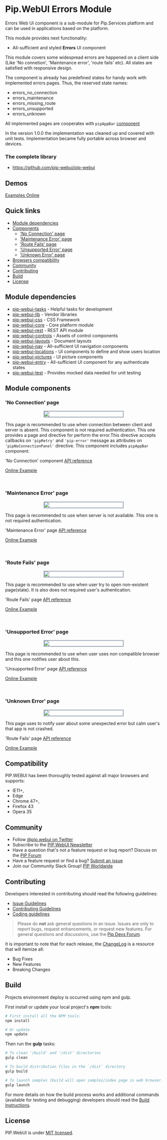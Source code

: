 # Pip.WebUI Errors Module

Errors Web UI component is a sub-module for Pip.Services platform and can be used in applications
based on the platform.

This module provides next functionality:

* All-sufficient and styled **Errors** UI component

This module covers some widespread errors are happened on a client side (Like 'No connetion', 'Maintenance error',
'route fails' etc). All states are satisfied with responsive design.

The component is already has predefined states for handy work with implemented errors pages. Thus, the reserved state names:
 * errors_no_connection
 * errors_maintenance
 * errors_missing_route
 * errors_unsupported
 * errors_unknown

All implemented pages are cooperates with `pipAppBar` [component](http://link-to-pipAppBar.com)

In the version 1.0.0 the implementation was cleaned up and covered with unit tests.
Implementation became fully portable across browser and devices.


### The complete library

 * https://github.com/pip-webui/pip-webui

## Demos

[Examples Online](http://webui.pipdevs.com/pip-webui-errors/index.html)


## Quick links

* [Module dependencies](#dependencies)
* [Components](#components)
  - ['No Connection' page](#no_connection)
  - ['Maintenance Error' page](#maintenance_error)
  - ['Route Fails' page](#route_fails)
  - ['Unsupported Error' page](#unsupported_error)
  - ['Unknown Error' page](#unknown_error)
* [Browsers compatibility](#compatibility)
* [Community](#community)
* [Contributing](#contributing)
* [Build](#build)
* [License](#license)


## <a name="dependencies"></a>Module dependencies

* <a href="https://github.com/pip-webui/pip-webui-tasks">pip-webui-tasks</a> - Helpful tasks for development
* <a href="https://github.com/pip-webui/pip-webui-lib">pip-webui-lib</a> - Vendor libraries
* <a href="https://github.com/pip-webui/pip-webui-css">pip-webui-css</a> - CSS Framework
* <a href="https://github.com/pip-webui/pip-webui-core">pip-webui-core</a> - Core platform module
* <a href="https://github.com/pip-webui/pip-webui-rest">pip-webui-rest</a> - REST API module
* <a href="https://github.com/pip-webui/pip-webui-controls">pip-webui-controls</a> - Assets of control components
* <a href="https://github.com/pip-webui/pip-webui-layouts">pip-webui-layouts</a> - Document layouts
* <a href="https://github.com/pip-webui/pip-webui-nav">pip-webui-nav</a> - All-sufficient UI navigation components
* <a href="https://github.com/pip-webui/pip-webui-locations">pip-webui-locations</a> - UI components to define and show users location
* <a href="https://github.com/pip-webui/pip-webui-pictures">pip-webui-pictures</a> - UI picture components
* <a href="https://github.com/pip-webui/pip-webui-entry">pip-webui-entry</a> - All-sufficient UI component for any authenticate states
* <a href="https://github.com/pip-webui/pip-webui-test">pip-webui-test</a> - Provides mocked data needed for unit testing


## <a name="components"></a>Module components

### <a name="no_connection"></a>'No Connection' page
<a href="doc/images/img-no_connection.png" style="border: 3px ridge #c8d2df; width: 50%; margin: auto; display: block">
    <img src="doc/images/img-no_connection.png"/>
</a>

This page is recommended to use when connection between client and server is absent. This component is not required
authentication. This one provides a page and directive for perform the error.This directive accepts callbacks on `'pipRetry'`
and `'pip-error'` message as attributes on `'pipNoConnectionPanel'` directive.
This component includes `pipAppBar` component.

'No Connection' component [API reference](http://link.com)

[Online Example](http://webui.pipdevs.com/pip-webui-errors/index.html#/errors/no_connection)

<br/>

### <a name="maintenance_error"></a>'Maintenance Error' page
<a href="doc/images/img-maintenance.png" style="border: 3px ridge #c8d2df; width: 50%; margin: auto; display: block">
    <img src="doc/images/img-maintenance.png"/>
</a>

This page is recommended to use when server is not available. This one is not required authentication.

'Maintenance Error' page [API reference](http://link.com)

[Online Example](http://webui.pipdevs.com/pip-webui-errors/index.html#/errors/maintenance)

<br/>

### <a name="route_fails"></a>'Route Fails' page
<a href="doc/images/img-route_fails.png" style="border: 3px ridge #c8d2df; width: 50%; margin: auto; display: block">
    <img src="doc/images/img-route_fails.png"/>
</a>

This page is recommended to use when user try to open non-existent page(state). It is also does not required user's
authentication.

'Route Fails' page [API reference](http://link.com)

[Online Example](http://webui.pipdevs.com/pip-webui-errors/index.html#/errors/missing_route)

<br/>

### <a name="unsupported_error"></a>'Unsupported Error' page
<a href="doc/images/img-unsupported.png" style="border: 3px ridge #c8d2df; width: 50%; margin: auto; display: block">
    <img src="doc/images/img-unsupported.png"/>
</a>

This page is recommended to use when user uses non compatible browser and this one notifies user about this.

'Unsupported Error' page [API reference](http://link.com)

[Online Example](http://webui.pipdevs.com/pip-webui-errors/index.html#/errors/unsupported)

<br/>

### <a name="unknown_error"></a>'Unknown Error' page
<a href="doc/images/img-unknown_error.png" style="border: 3px ridge #c8d2df; width: 50%; margin: auto; display: block">
    <img src="doc/images/img-unknown_error.png"/>
</a>

This page uses to notify user about some unexpected error but calm user's that app is not crashed.

'Route Fails' page [API reference](http://link.com)

[Online Example](http://webui.pipdevs.com/pip-webui-errors/index.html#/errors/missing_route)


## <a name="compatibility"></a>Compatibility

PIP.WEBUI has been thoroughly tested against all major browsers and supports:

 * IE11+,
 * Edge
 * Chrome 47+,
 * Firefox 43
 * Opera 35

## <a name="community"></a>Community

* Follow [@pip.webui on Twitter](http://link.com)
* Subscribe to the [PIP.WebUI Newsletter](http://link.com)
* Have a question that's not a feature request or bug report? Discuss on the [PIP Forum](https://groups.google.com/forum/#!forum/pipdevs)
* Have a feature request or find a bug? [Submit an issue](http://link.com)
* Join our Community Slack Group! [PIP Worldwide](http://link.com)


## <a name="contributing"></a>Contributing

Developers interested in contributing should read the following guidelines:

* [Issue Guidelines](http://somelink.com)
* [Contributing Guidelines](http://somelink.com)
* [Coding guidelines](http://somelink.com)

> Please do **not** ask general questions in an issue. Issues are only to report bugs, request
  enhancements, or request new features. For general questions and discussions, use the
  [Pip Devs Forum](https://groups.google.com/forum/#!forum/pipdevs).

It is important to note that for each release, the [ChangeLog](CHANGELOG.md) is a resource that will
itemize all:

- Bug Fixes
- New Features
- Breaking Changes

## <a name="build"></a>Build

Projects environment deploy is occurred using npm and gulp.

First install or update your local project's **npm** tools:

```bash
# First install all the NPM tools:
npm install

# Or update
npm update
```

Then run the **gulp** tasks:

```bash
# To clean '/build' and '/dist' directories
gulp clean

# To build distribution files in the `/dist` directory
gulp build

# To launch samples (build will open samples/index page in web browser)
gulp launch
```

For more details on how the build process works and additional commands (available for testing and
debugging) developers should read the [Build Instructions](docs/guides/BUILD.md).


## <a name="license"></a>License

PIP.WebUI is under [MIT licensed](LICENSE).

